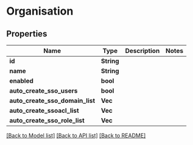 # Organisation

## Properties

Name | Type | Description | Notes
------------ | ------------- | ------------- | -------------
**id** | **String** |  | 
**name** | **String** |  | 
**enabled** | **bool** |  | 
**auto_create_sso_users** | **bool** |  | 
**auto_create_sso_domain_list** | **Vec<String>** |  | 
**auto_create_ssoacl_list** | **Vec<String>** |  | 
**auto_create_sso_role_list** | **Vec<String>** |  | 

[[Back to Model list]](../README.md#documentation-for-models) [[Back to API list]](../README.md#documentation-for-api-endpoints) [[Back to README]](../README.md)


